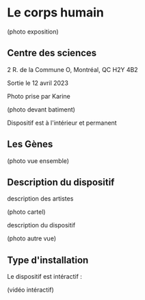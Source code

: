 # Le corps humain

(photo exposition)

## Centre des sciences

2 R. de la Commune O, Montréal, QC H2Y 4B2

Sortie le 12 avril 2023

Photo prise par Karine

(photo devant batiment)

Dispositif est à l'intérieur et permanent 

## Les Gènes

(photo vue ensemble)

## Description du dispositif

description des artistes

(photo cartel)

description du dispositif

(photo autre vue)
 
##  Type d'installation

Le dispositif est intéractif :

(vidéo intéractif)
